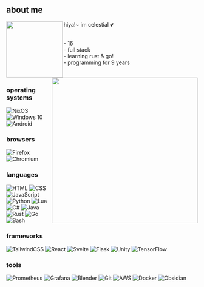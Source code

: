 ## about me
<div>
  <img src="https://avatars.githubusercontent.com/u/44733683" align="left" width="148">
  hiya!~ im celestial 💕<br><br>
  <dl>
    <dd>
      - 16<br>
      - full stack<br>
      - learning rust & go!<br>
      - programming for 9 years
    </dd>
  </dl>
</div>
<br>

<img src="https://github.com/CelestialCrafter/CelestialCrafter/blob/master/github-metrics.svg" align="right" width="384">

### operating systems
![NixOS](https://img.shields.io/badge/nixos-5277C3.svg?style=for-the-badge&logo=nixos&logoColor=white)
![Windows 10](https://img.shields.io/badge/windows%2010-0078D6.svg?style=for-the-badge&logo=windows10&logoColor=white)
![Android](https://img.shields.io/badge/android-4A853.svg?style=for-the-badge&logo=android&logoColor=white)

### browsers
![Firefox](https://img.shields.io/badge/firefox-FF7139.svg?style=for-the-badge&logo=firefox&logoColor=white)
![Chromium](https://img.shields.io/badge/chromium-999999.svg?style=for-the-badge&logo=googlechrome&logoColor=white)

### languages
![HTML](https://img.shields.io/badge/html-E34F26.svg?style=for-the-badge&logo=html5&logoColor=white)
![CSS](https://img.shields.io/badge/css-1572B6.svg?style=for-the-badge&logo=css3&logoColor=white)
![JavaScript](https://img.shields.io/badge/javascript-F7DF1E.svg?style=for-the-badge&logo=javascript&logoColor=white)
![Python](https://img.shields.io/badge/python-3776AB?style=for-the-badge&logo=python&logoColor=white)
![Lua](https://img.shields.io/badge/lua-2C2D72.svg?style=for-the-badge&logo=lua&logoColor=white)
![C#](https://img.shields.io/badge/c%23-512BD4.svg?&style=for-the-badge&logo=csharp&logoColor=white)
![Java](https://img.shields.io/badge/java-000000.svg?&style=for-the-badge&logo=openjdk&logoColor=white)
![Rust](https://img.shields.io/badge/rust-000000.svg?&style=for-the-badge&logo=rust&logoColor=white)
![Go](https://img.shields.io/badge/go-00ADD8.svg?&style=for-the-badge&logo=go&logoColor=white)
![Bash](https://img.shields.io/badge/bash-4EAA25.svg?&style=for-the-badge&logo=gnu-bash&logoColor=white)

### frameworks
![TailwindCSS](https://img.shields.io/badge/tailwind%20css-06B6D4.svg?&style=for-the-badge&logo=tailwindcss&logoColor=white)
![React](https://img.shields.io/badge/react-61DAFB.svg?&style=for-the-badge&logo=react&logoColor=white)
![Svelte](https://img.shields.io/badge/svelte-FF3E00.svg?&style=for-the-badge&logo=svelte&logoColor=white)
![Flask](https://img.shields.io/badge/flask-000000.svg?&style=for-the-badge&logo=flask&logoColor=white)
![Unity](https://img.shields.io/badge/unity-FFFFFF.svg?&style=for-the-badge&logo=unity&logoColor=black)
![TensorFlow](https://img.shields.io/badge/tensorflow-FF6F00.svg?&style=for-the-badge&logo=tensorflow&logoColor=white)

### tools
![Prometheus](https://img.shields.io/badge/prometheus-E6522C.svg?&style=for-the-badge&logo=prometheus&logoColor=white)
![Grafana](https://img.shields.io/badge/grafana-F46800.svg?&style=for-the-badge&logo=grafana&logoColor=white)
![Blender](https://img.shields.io/badge/blender-E87D0D.svg?&style=for-the-badge&logo=blender&logoColor=white)
![Git](https://img.shields.io/badge/git-F05032.svg?&style=for-the-badge&logo=git&logoColor=white)
![AWS](https://img.shields.io/badge/aws-232F3E.svg?&style=for-the-badge&logo=amazon-aws&logoColor=white)
![Docker](https://img.shields.io/badge/docker-2496ED.svg?&style=for-the-badge&logo=docker&logoColor=white)
![Obsidian](https://img.shields.io/badge/obsidian-7C3AED.svg?&style=for-the-badge&logo=obsidian&logoColor=white)
